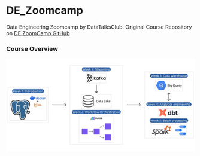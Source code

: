 # DE_Zoomcamp
Data Engineering Zoomcamp by DataTalksClub. Original Course Repository on [DE ZoomCamp GitHub](https://github.com/DataTalksClub/data-engineering-zoomcamp)

### Course Overview

<p align=center><img src="img/course_outline.jpeg"></p>
